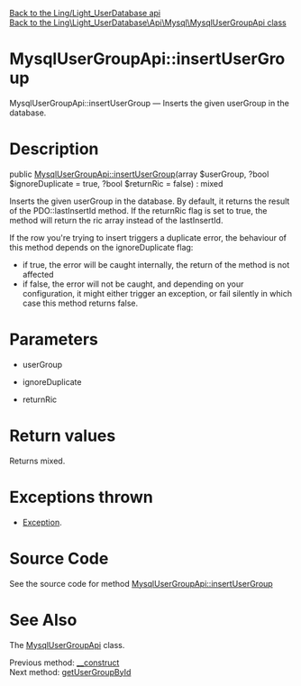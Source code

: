 [Back to the Ling/Light_UserDatabase api](https://github.com/lingtalfi/Light_UserDatabase/blob/master/doc/api/Ling/Light_UserDatabase.md)<br>
[Back to the Ling\Light_UserDatabase\Api\Mysql\MysqlUserGroupApi class](https://github.com/lingtalfi/Light_UserDatabase/blob/master/doc/api/Ling/Light_UserDatabase/Api/Mysql/MysqlUserGroupApi.md)


MysqlUserGroupApi::insertUserGroup
================



MysqlUserGroupApi::insertUserGroup — Inserts the given userGroup in the database.




Description
================


public [MysqlUserGroupApi::insertUserGroup](https://github.com/lingtalfi/Light_UserDatabase/blob/master/doc/api/Ling/Light_UserDatabase/Api/Mysql/MysqlUserGroupApi/insertUserGroup.md)(array $userGroup, ?bool $ignoreDuplicate = true, ?bool $returnRic = false) : mixed




Inserts the given userGroup in the database.
By default, it returns the result of the PDO::lastInsertId method.
If the returnRic flag is set to true, the method will return the ric array instead of the lastInsertId.


If the row you're trying to insert triggers a duplicate error, the behaviour of this method depends on
the ignoreDuplicate flag:
- if true, the error will be caught internally, the return of the method is not affected
- if false, the error will not be caught, and depending on your configuration, it might either
         trigger an exception, or fail silently in which case this method returns false.




Parameters
================


- userGroup

    

- ignoreDuplicate

    

- returnRic

    


Return values
================

Returns mixed.


Exceptions thrown
================

- [Exception](http://php.net/manual/en/class.exception.php).&nbsp;







Source Code
===========
See the source code for method [MysqlUserGroupApi::insertUserGroup](https://github.com/lingtalfi/Light_UserDatabase/blob/master/Api/Mysql/MysqlUserGroupApi.php#L30-L68)


See Also
================

The [MysqlUserGroupApi](https://github.com/lingtalfi/Light_UserDatabase/blob/master/doc/api/Ling/Light_UserDatabase/Api/Mysql/MysqlUserGroupApi.md) class.

Previous method: [__construct](https://github.com/lingtalfi/Light_UserDatabase/blob/master/doc/api/Ling/Light_UserDatabase/Api/Mysql/MysqlUserGroupApi/__construct.md)<br>Next method: [getUserGroupById](https://github.com/lingtalfi/Light_UserDatabase/blob/master/doc/api/Ling/Light_UserDatabase/Api/Mysql/MysqlUserGroupApi/getUserGroupById.md)<br>

